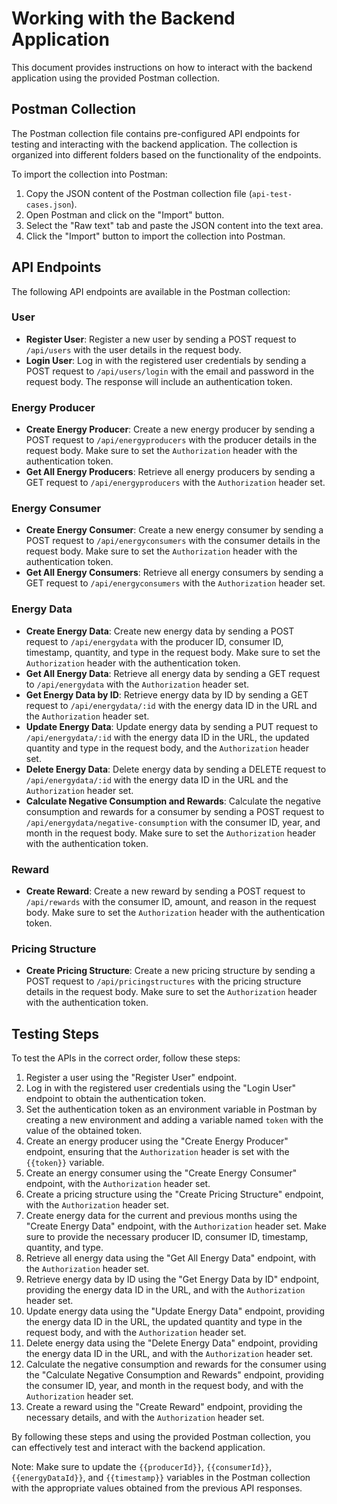 # Working with the Backend Application

This document provides instructions on how to interact with the backend application using the provided Postman collection.

## Postman Collection

The Postman collection file contains pre-configured API endpoints for testing and interacting with the backend application. The collection is organized into different folders based on the functionality of the endpoints.

To import the collection into Postman:

1. Copy the JSON content of the Postman collection file (`api-test-cases.json`).
2. Open Postman and click on the "Import" button.
3. Select the "Raw text" tab and paste the JSON content into the text area.
4. Click the "Import" button to import the collection into Postman.

## API Endpoints

The following API endpoints are available in the Postman collection:

### User

- **Register User**: Register a new user by sending a POST request to `/api/users` with the user details in the request body.
- **Login User**: Log in with the registered user credentials by sending a POST request to `/api/users/login` with the email and password in the request body. The response will include an authentication token.

### Energy Producer

- **Create Energy Producer**: Create a new energy producer by sending a POST request to `/api/energyproducers` with the producer details in the request body. Make sure to set the `Authorization` header with the authentication token.
- **Get All Energy Producers**: Retrieve all energy producers by sending a GET request to `/api/energyproducers` with the `Authorization` header set.

### Energy Consumer

- **Create Energy Consumer**: Create a new energy consumer by sending a POST request to `/api/energyconsumers` with the consumer details in the request body. Make sure to set the `Authorization` header with the authentication token.
- **Get All Energy Consumers**: Retrieve all energy consumers by sending a GET request to `/api/energyconsumers` with the `Authorization` header set.

### Energy Data

- **Create Energy Data**: Create new energy data by sending a POST request to `/api/energydata` with the producer ID, consumer ID, timestamp, quantity, and type in the request body. Make sure to set the `Authorization` header with the authentication token.
- **Get All Energy Data**: Retrieve all energy data by sending a GET request to `/api/energydata` with the `Authorization` header set.
- **Get Energy Data by ID**: Retrieve energy data by ID by sending a GET request to `/api/energydata/:id` with the energy data ID in the URL and the `Authorization` header set.
- **Update Energy Data**: Update energy data by sending a PUT request to `/api/energydata/:id` with the energy data ID in the URL, the updated quantity and type in the request body, and the `Authorization` header set.
- **Delete Energy Data**: Delete energy data by sending a DELETE request to `/api/energydata/:id` with the energy data ID in the URL and the `Authorization` header set.
- **Calculate Negative Consumption and Rewards**: Calculate the negative consumption and rewards for a consumer by sending a POST request to `/api/energydata/negative-consumption` with the consumer ID, year, and month in the request body. Make sure to set the `Authorization` header with the authentication token.

### Reward

- **Create Reward**: Create a new reward by sending a POST request to `/api/rewards` with the consumer ID, amount, and reason in the request body. Make sure to set the `Authorization` header with the authentication token.

### Pricing Structure

- **Create Pricing Structure**: Create a new pricing structure by sending a POST request to `/api/pricingstructures` with the pricing structure details in the request body. Make sure to set the `Authorization` header with the authentication token.

## Testing Steps

To test the APIs in the correct order, follow these steps:

1. Register a user using the "Register User" endpoint.
2. Log in with the registered user credentials using the "Login User" endpoint to obtain the authentication token.
3. Set the authentication token as an environment variable in Postman by creating a new environment and adding a variable named `token` with the value of the obtained token.
4. Create an energy producer using the "Create Energy Producer" endpoint, ensuring that the `Authorization` header is set with the `{{token}}` variable.
5. Create an energy consumer using the "Create Energy Consumer" endpoint, with the `Authorization` header set.
6. Create a pricing structure using the "Create Pricing Structure" endpoint, with the `Authorization` header set.
7. Create energy data for the current and previous months using the "Create Energy Data" endpoint, with the `Authorization` header set. Make sure to provide the necessary producer ID, consumer ID, timestamp, quantity, and type.
8. Retrieve all energy data using the "Get All Energy Data" endpoint, with the `Authorization` header set.
9. Retrieve energy data by ID using the "Get Energy Data by ID" endpoint, providing the energy data ID in the URL, and with the `Authorization` header set.
10. Update energy data using the "Update Energy Data" endpoint, providing the energy data ID in the URL, the updated quantity and type in the request body, and with the `Authorization` header set.
11. Delete energy data using the "Delete Energy Data" endpoint, providing the energy data ID in the URL, and with the `Authorization` header set.
12. Calculate the negative consumption and rewards for the consumer using the "Calculate Negative Consumption and Rewards" endpoint, providing the consumer ID, year, and month in the request body, and with the `Authorization` header set.
13. Create a reward using the "Create Reward" endpoint, providing the necessary details, and with the `Authorization` header set.

By following these steps and using the provided Postman collection, you can effectively test and interact with the backend application.

Note: Make sure to update the `{{producerId}}`, `{{consumerId}}`, `{{energyDataId}}`, and `{{timestamp}}` variables in the Postman collection with the appropriate values obtained from the previous API responses.